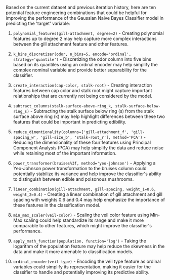  Based on the current dataset and previous iteration history, here are ten potential feature engineering combinations that could be helpful for improving the performance of the Gaussian Naive Bayes Classifier model in predicting the 'target' variable:

1. `polynomial_features(gill-attachment, degree=2)` - Creating polynomial features up to degree 2 may help capture more complex interactions between the gill attachment feature and other features.

2. `k_bins_discretizer(odor, n_bins=5, encode='ordinal', strategy='quantile')` - Discretizing the odor column into five bins based on its quantiles using an ordinal encoder may help simplify the complex nominal variable and provide better separability for the classifier.

3. `create_interaction(cap-color, stalk-root)` - Creating interaction features between cap color and stalk root might capture important relationships that are currently not being considered by the model.

4. `subtract_columns(stalk-surface-above-ring_k, stalk-surface-below-ring_s)` - Subtracting the stalk surface below ring (s) from the stalk surface above ring (k) may help highlight differences between these two features that could be important in predicting edibility.

5. `reduce_dimentionality(columns=['gill-attachment_f', 'gill-spacing_w', 'gill-size_b', 'stalk-root_r'], method='PCA')` - Reducing the dimensionality of these four features using Principal Component Analysis (PCA) may help simplify the data and reduce noise while retaining most of the important information.

6. `power_transformer(bruises%3f, method='yeo-johnson')` - Applying a Yeo-Johnson power transformation to the bruises column could potentially stabilize its variance and help improve the classifier's ability to distinguish between edible and poisonous mushrooms.

7. `linear_combination(gill-attachment, gill-spacing, weight_1=0.6, weight_2=0.4)` - Creating a linear combination of gill attachment and gill spacing with weights 0.6 and 0.4 may help emphasize the importance of these features in the classification model.

8. `min_max_scaler(veil-color)` - Scaling the veil color feature using Min-Max scaling could help standardize its range and make it more comparable to other features, which might improve the classifier's performance.

9. `apply_math_function(population, function='log')` - Taking the logarithm of the population feature may help reduce the skewness in the data and make it more amenable to classification models.

10. `ordinal_encoder(veil-type)` - Encoding the veil type feature as ordinal variables could simplify its representation, making it easier for the classifier to handle and potentially improving its predictive ability.